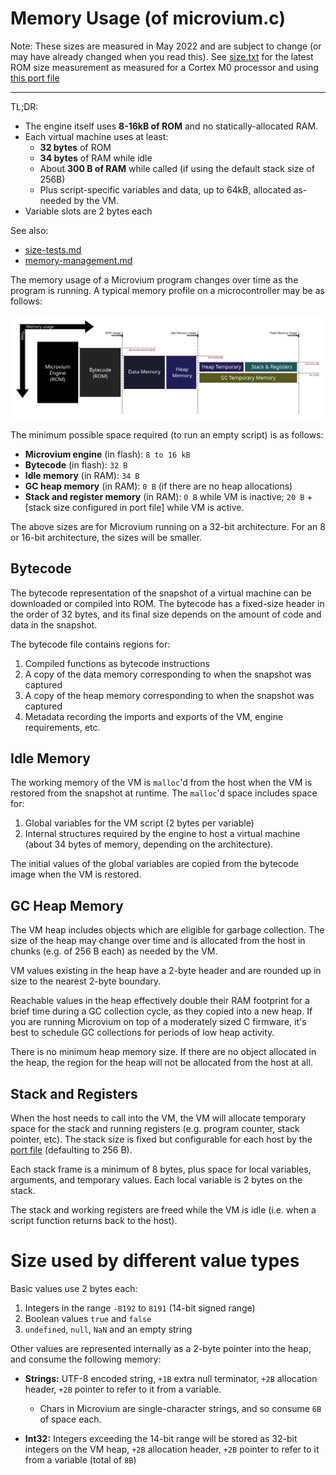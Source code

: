 # Memory Usage (of microvium.c)

Note: These sizes are measured in May 2022 and are subject to change (or may have already changed when you read this). See [size.txt](../../size-test/output/size.txt) for the latest ROM size measurement as measured for a Cortex M0 processor and using [this port file](../../size-test/microvium_port.h)

-------------------------------------------

TL;DR:

  - The engine itself uses **8-16kB of ROM** and no statically-allocated RAM.
  - Each virtual machine uses at least:
    - **32 bytes** of ROM
    - **34 bytes** of RAM while idle
    - About **300 B of RAM** while called (if using the default stack size of 256B)
    - Plus script-specific variables and data, up to 64kB, allocated as-needed by the VM.
  - Variable slots are 2 bytes each

See also:

  - [size-tests.md](../../size-test/size-tests.md)
  - [memory-management.md](./memory-management.md)

The memory usage of a Microvium program changes over time as the program is running. A typical memory profile on a microcontroller may be as follows:

![Memory profile](../images/memory-usage.svg)

The minimum possible space required (to run an empty script) is as follows:

  - **Microvium engine** (in flash): `8 to 16 kB`
  - **Bytecode** (in flash): `32 B`
  - **Idle memory** (in RAM): `34 B`
  - **GC heap memory** (in RAM): `0 B` (if there are no heap allocations)
  - **Stack and register memory** (in RAM): `0 B` while VM is inactive; `20 B` + [stack size configured in port file] while VM is active.

The above sizes are for Microvium running on a 32-bit architecture. For an 8 or 16-bit architecture, the sizes will be smaller.

## Bytecode

The bytecode representation of the snapshot of a virtual machine can be downloaded or compiled into ROM. The bytecode has a fixed-size header in the order of 32 bytes, and its final size depends on the amount of code and data in the snapshot.

The bytecode file contains regions for:

  1. Compiled functions as bytecode instructions
  2. A copy of the data memory corresponding to when the snapshot was captured
  3. A copy of the heap memory corresponding to when the snapshot was captured
  4. Metadata recording the imports and exports of the VM, engine requirements, etc.

## Idle Memory

The working memory of the VM is `malloc`'d from the host when the VM is restored from the snapshot at runtime. The `malloc`'d space includes space for:

  1. Global variables for the VM script (2 bytes per variable)
  2. Internal structures required by the engine to host a virtual machine (about 34 bytes of memory, depending on the architecture).

The initial values of the global variables are copied from the bytecode image when the VM is restored.

## GC Heap Memory

The VM heap includes objects which are eligible for garbage collection. The size of the heap may change over time and is allocated from the host in chunks (e.g. of 256 B each) as needed by the VM.

VM values existing in the heap have a 2-byte header and are rounded up in size to the nearest 2-byte boundary.

Reachable values in the heap effectively double their RAM footprint for a brief time during a GC collection cycle, as they copied into a new heap. If you are running Microvium on top of a moderately sized C firmware, it's best to schedule GC collections for periods of low heap activity.

There is no minimum heap memory size. If there are no object allocated in the heap, the region for the heap will not be allocated from the host at all.

## Stack and Registers

When the host needs to call into the VM, the VM will allocate temporary space for the stack and running registers (e.g. program counter, stack pointer, etc). The stack size is fixed but configurable for each host by the [port file](https://github.com/coder-mike/microvium/blob/master/native-vm/microvium_port_example.h) (defaulting to 256 B).

Each stack frame is a minimum of 8 bytes, plus space for local variables, arguments, and temporary values. Each local variable is 2 bytes on the stack.

The stack and working registers are freed while the VM is idle (i.e. when a script function returns back to the host).

# Size used by different value types

Basic values use 2 bytes each:

  1. Integers in the range `-8192` to `8191` (14-bit signed range)
  2. Boolean values `true` and `false`
  3. `undefined`, `null`, `NaN` and an empty string

Other values are represented internally as a 2-byte pointer into the heap, and consume the following memory:

  - **Strings:** UTF-8 encoded string, `+1B` extra null terminator, `+2B` allocation header, `+2B` pointer to refer to it from a variable.

    - Chars in Microvium are single-character strings, and so consume `6B` of space each.

  - **Int32:** Integers exceeding the 14-bit range will be stored as 32-bit integers on the VM heap, `+2B` allocation header, `+2B` pointer to refer to it from a variable (total of `8B`)







